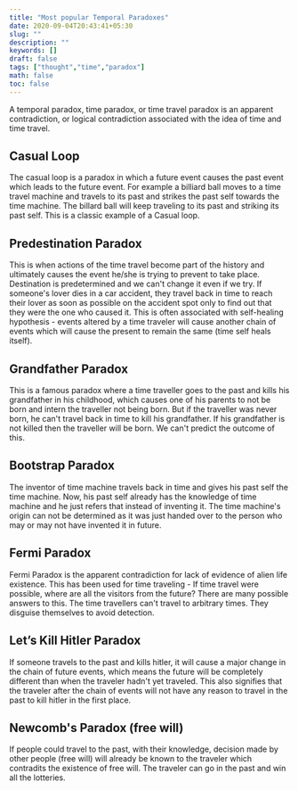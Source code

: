 ```yaml
---
title: "Most popular Temporal Paradoxes"
date: 2020-09-04T20:43:41+05:30
slug: ""
description: ""
keywords: []
draft: false
tags: ["thought","time","paradox"]
math: false
toc: false
---
```


A temporal paradox, time paradox, or time travel paradox is an apparent contradiction, or logical contradiction associated with the idea of time and time travel.

## Casual Loop
The casual loop is a paradox in which a future event causes the past event which leads to the future event. For example a billiard ball moves to a time travel machine and travels to its past and strikes the past self towards the time machine. The billard ball will keep traveling to its past and striking its past self. This is a classic example of a Casual loop.

## Predestination Paradox
This is when actions of the time travel become part of the history and ultimately causes the event he/she is trying to prevent to take place. Destination is predetermined and we can't change it even if we try. If someone's lover dies in a car accident, they travel back in time to reach their lover as soon as possible on the accident spot only to find out that they were the one who caused it. This is often associated with self-healing hypothesis - events altered by a time traveler will cause another chain of events which will cause the present to remain the same (time self heals itself). 

## Grandfather Paradox
This is a famous paradox where a time traveller goes to the past and kills his grandfather in his childhood, which causes one of his parents to not be born and intern the traveller not being born. But if the traveller was never born, he can't travel back in time to kill his grandfather. If his grandfather is not killed then the traveller will be born. We can't predict the outcome of this.

## Bootstrap Paradox
The inventor of time machine travels back in time and gives his past self the time machine. Now, his past self already has the knowledge of time machine and he just refers that instead of inventing it. The time machine's origin can not be determined as it was just handed over to the person who may or may not have invented it in future.

## Fermi Paradox
Fermi Paradox is the apparent contradiction for lack of evidence of alien life existence. This has been used for time traveling - If time travel were possible, where are all the visitors from the future? There are many possible answers to this. The time travellers can't travel to arbitrary times. They disguise themselves to avoid detection. 

## Let’s Kill Hitler Paradox
If someone travels to the past and kills hitler, it will cause a major change in the chain of future events, which means the future will be completely different than when the traveler hadn't yet traveled. This also signifies that the traveler after the chain of events will not have any reason to travel in the past to kill hitler in the first place.

## Newcomb's Paradox (free will)
If people could travel to the past, with their knowledge, decision made by other people (free will) will already be known to the traveler which contradits the existence of free will. The traveler can go in the past and win all the lotteries.